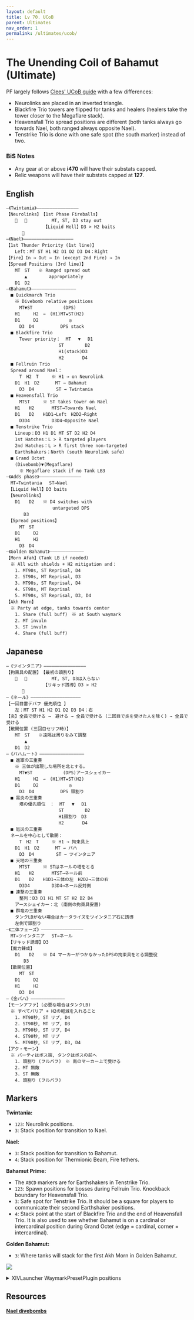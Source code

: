 ```yaml
---
layout: default
title: Lv 70. UCoB
parent: Ultimates
nav_order: 1
permalink: /ultimates/ucob/
---
```


# The Unending Coil of Bahamut (Ultimate)

PF largely follows [Clees' UCoB guide](http://clees.me/guides/ucob/) with a few differences:

- Neurolinks are placed in an inverted triangle.
- Blackfire Trio towers are flipped for tanks and healers (healers take the tower closer to the Megaflare stack).
- Heavensfall Trio spread positions are different (both tanks always go towards Nael, both ranged always opposite Nael).
- Tenstrike Trio is done with one safe spot (the south marker) instead of two.

### BiS Notes

- Any gear at or above **i470** will have their substats capped.
- Relic weapons will have their substats capped at **127**.

## English

```
―《Twintania》――――――――――――――――
【Neurolinks】　【1st Phase Fireballs】
　　 　 　　　　　MT, ST, D3 stay out
　　　　　　　　　【Liquid Hell】D3 > H2 baits
　　　 
―《Nael》―――――――――――――――――――
【1st Thunder Priority (1st line)】
　　Left：MT ST H1 H2 D1 D2 D3 D4：Right
【Fire】In → Out → In (except 2nd Fire) → In
【Spread Positions (3rd line)】
　　MT　ST　　※ Ranged spread out
 　 　　▲　　　　　appropriately
　　D1　D2
―《Bahamut》―――――――――――――――――
　■ Quickmarch Trio
　　※ Divebomb relative positions
　　　MT▼ST　　　　　　　(DPS)
　　H1　　　H2　→　(H1)MT★ST(H2)
　　D1　　　D2　　　　　　　◎
　　　D3　D4　　　　　　DPS stack
　■ Blackfire Trio
　　　Tower priority：  MT　 ▼ 　D1
　　　　　　　　　　　　ST 　　　  D2
　　　　　　　　　　　　H1(stack)D3
　　　　　　　　　　　　H2 　　　 D4
　■ Fellruin Trio
　Spread around Nael：
　　　T　H2　T　　　※ H1 → on Neurolink
　　D1　H1　D2　　　 MT → Bahamut
　　　D3　D4　　　　　ST → Twintania
　■ Heavensfall Trio
　　　MTST　　　※ ST takes tower on Nael
　　H1　　H2　　　　MTST→Towards Nael
　　D1　　D2　　H1D1→Left　H2D2→Right
　　　D3D4　　　　　D3D4→Opposite Nael
　■ Tenstrike Trio
　　Lineup：D3 H1 D1 MT ST D2 H2 D4
　　1st Hatches：L > R targeted players
　　2nd Hatches：L > R first three non-targeted
　　Earthshakers：North (south Neurolink safe)
　■ Grand Octet
　　(Divebomb)▼(Megaflare)
　　　※ Megaflare stack if no Tank LB3
―《Adds phase》――――――――――――――――
　MT→Twintania　 ST→Nael
　【Liquid Hell】D3 baits
　【Neurolinks】
　　D1　　D2　　※ D4 switches with
　　　　　　　　　　 untargeted DPS
　　　　D3
　【Spread positions】
　　　MT　ST
　　D1　　　D2
　　H1　　　H2
　　　D3　D4
―《Golden Bahamut》―――――――――――――
【Morn Afah】(Tank LB if needed)
　※ All with shields + H2 mitigation and：
　　1. MT90s, ST Reprisal, D4
　　2. ST90s, MT Reprisal, D3
　　3. MT90s, ST Reprisal, D4
　　4. ST90s, MT Reprisal
　　5. MT90s, ST Reprisal, D3, D4
【Akh Morn】
　※ Party at edge, tanks towards center
　　1. Share (full buff)　※ at South waymark
　　2. MT invuln
　　3. ST invuln
　　4. Share (full buff)
```

## Japanese

```
―《ツインタニア》――――――――――――――――
【拘束具の配置】　【最初の頭割り】
　　 　 　　　　　MT, ST, D3は入らない
　　　　　　　　　【リキッド誘導】D3 > H2
　　　 
―《ネール》―――――――――――――――――――
【一回目雷デバフ 優先順位 】
　　左：MT ST H1 H2 D1 D2 D3 D4：右
【炎】全員で受ける →　避ける → 全員で受ける (二回目で炎を受けた人を除く) → 全員で受ける
【散開位置 (三回目セリフ時)】
　　MT　ST　　※遠隔は周りをみて調整
 　 　　▲　　　　　
　　D1　D2
―《バハムート》―――――――――――――――――
　■ 進軍の三重奏
　　※ 三体が出現した場所を北とする。
　　　MT▼ST　　　　　　　(DPS)アースシェイカー
　　H1　　　H2　→　(H1)MT★ST(H2)
　　D1　　　D2　　　　　　　◎
　　　D3　D4　　　　　　DPS 頭割り
　■ 黒炎の三重奏
　　　塔の優先順位　：  MT　 ▼ 　D1
　　　　　　　　　　　　ST 　　　  D2
　　　　　　　　　　　　H1頭割り　D3
　　　　　　　　　　　　H2 　　　 D4
　■ 厄災の三重奏
　ネールを中心として散開：
　　　T　H2　T　　　※ H1 → 拘束具上
　　D1　H1　D2　　　 MT → バハ
　　　D3　D4　　　　　ST → ツインタニア
　■ 天地の三重奏
　　　MTST　　　※ STはネールの塔をとる
　　H1　　H2　　　　MTST→ネール前
　　D1　　D2　　H1D1→三体の左　H2D2→三体の右
　　　D3D4　　　　　D3D4→ネール反対側
　■ 連撃の三重奏
　　　整列：D3 D1 H1 MT ST H2 D2 D4
　　アースシェイカー：北 (南側の拘束具安置)
　■ 群竜の三重奏
　　タンクLBがない場合はカータライズをツインタニア右に誘導
　　左側で頭割り
―《二体フェーズ》――――――――――――――――
　MT→ツインタニア　 ST→ネール
　【リキッド誘導】D3
　【魔力錬成】
　　D1　　D2　　※ D4 マーカーがつかなかったDPSの拘束具をとる調整役
　　　　D3
　【散開位置】
　　　MT　ST
　　D1　　　D2
　　H1　　　H2
　　　D3　D4
―《金バハ》―――――――――――――
【モーンアファ】(必要な場合はタンクLB)
　※ すべてバリア + H2の軽減を入れること
　　1. MT90秒, ST リプ, D4
　　2. ST90秒, MT リプ, D3
　　3. MT90秒, ST リプ, D4
　　4. ST90秒, MT リプ
　　5. MT90秒, ST リプ, D3, D4
【アク・モーン】
　※ パーティはボス端, タンクはボスの前へ
　　1. 頭割り (フルバフ)　※ 南のマーカー上で受ける
　　2. MT 無敵
　　3. ST 無敵
　　4. 頭割り (フルバフ)
```

## Markers

**Twintania:**
- `123`: Neurolink positions.
- `3`: Stack position for transition to Nael.

**Nael:**
- `3`: Stack position for transition to Bahamut.
- `4`: Stack position for Thermionic Beam, Fire tethers.

**Bahamut Prime:**
- The `ABCD` markers are for Earthshakers in Tenstrike Trio.
- `123`: Spawn positions for bosses during Fellruin Trio. Knockback boundary for Heavensfall Trio.
- `3`: Safe spot for Tenstrike Trio. It should be a square for players to communicate their second Earthshaker positions.
- `4`: Stack point at the start of Blackfire Trio and the end of Heavensfall Trio. It is also used to see whether Bahamut is on a cardinal or intercardinal position during Grand Octet (edge = cardinal, corner = intercardinal).

**Golden Bahamut:**
- `3`: Where tanks will stack for the first Akh Morn in Golden Bahamut.

![](images/markers.jpg)
<details markdown=block>
<summary>XIVLauncher WaymarkPresetPlugin positions</summary>

```json
{"Name":"UCoB","MapID":280,"A":{"X":-11.472,"Y":0.0,"Z":-16.383,"ID":0,"Active":true},"B":{"X":11.47153,"Y":0.0,"Z":-16.383,"ID":1,"Active":true},"C":{"X":19.31852,"Y":0.0,"Z":5.176381,"ID":2,"Active":true},"D":{"X":-19.319,"Y":0.0,"Z":5.176,"ID":3,"Active":true},"One":{"X":-7.57,"Y":0.0,"Z":-4.38,"ID":4,"Active":true},"Two":{"X":7.57,"Y":0.0,"Z":-4.38,"ID":5,"Active":true},"Three":{"X":0.0,"Y":0.0,"Z":8.75,"ID":6,"Active":true},"Four":{"X":0.0,"Y":0.0,"Z":0.0,"ID":7,"Active":true}}
```

</details>

## Resources

[**Nael divebombs**](https://freehaha.github.io/nael-dive/)